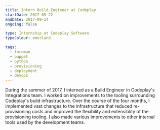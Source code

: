 ```yaml
---
title: Intern Build Engineer at Codeplay
startDate: 2017-05-22
endDate: 2017-09-14
ongoing: false

type: Internship at Codeplay Software
typeColour: emerland

tags:
  - foreman
  - puppet
  - python
  - provisioning
  - deployment
  - devops
---
```

During the summer of 2017, I interned as a Build Engineer in Codeplay's Integrations team. I worked on improvements to the tooling surrounding Codeplay's build infrastructure. Over the course of the four months, I implemented vast changes to the infrastructure that reduced re-provisioning costs and improved the flexibility and extensiblity of the provisioning tooling. I also made various improvements to other internal tools used by the development teams.
